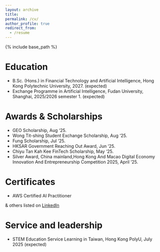 ```yaml
---
layout: archive
title: 
permalink: /cv/
author_profile: true
redirect_from:
  - /resume
---
```


{% include base_path %}

Education
======
* B.Sc. (Hons.) in Financial Technology and Artificial Intelligence, Hong Kong Polytechnic University, 2027. (expected)
* Exchange Programme in Artificial Intelligence, Fudan University, Shanghai, 2025/2026 semester 1. (expected)

Awards & Scholarships
======
* GEO Scholarship, Aug ‘25.
* Wong Tit-shing Student Exchange Scholarship, Aug ‘25.
* Fung Scholarship, Jul ‘25.
* HKSAR Government Reaching Out Award, Jun ‘25.
* Chiyu Tan Kah Kee FinTech Scholarship, May ‘25.
* Silver Award, China mainland,Hong Kong And Macao Digital Economy Innovation And Entrepreneurship Competition 2025, April ‘25.


Certificates
======
* AWS Certified AI Practitioner
  
& others listed on [LinkedIn](https://www.linkedin.com/in/ming-hin-lee-31a10331b/)



  
Service and leadership
======
* STEM Education Service Learning in Taiwan, Hong Kong PolyU, July 2025 (expected)
